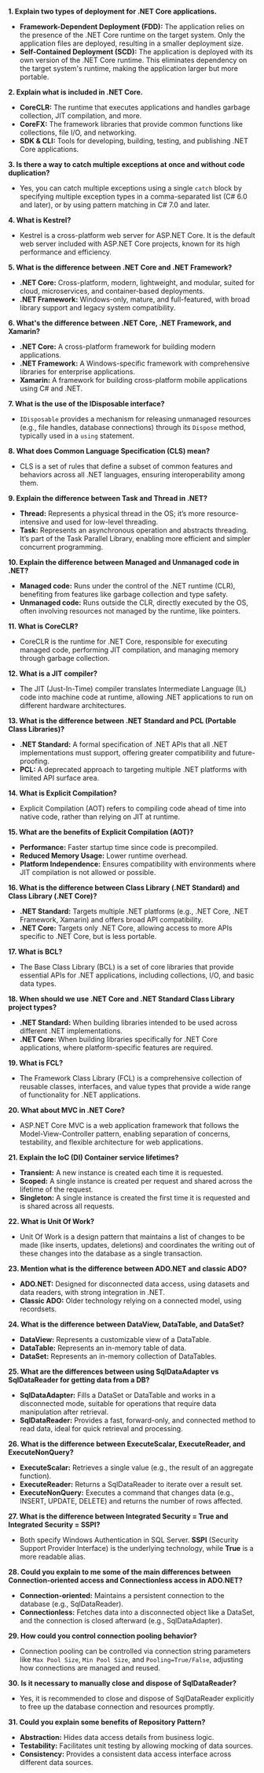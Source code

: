 
**1. Explain two types of deployment for .NET Core applications.**
   - **Framework-Dependent Deployment (FDD):** The application relies on the presence of the .NET Core runtime on the target system. Only the application files are deployed, resulting in a smaller deployment size.
   - **Self-Contained Deployment (SCD):** The application is deployed with its own version of the .NET Core runtime. This eliminates dependency on the target system's runtime, making the application larger but more portable.

**2. Explain what is included in .NET Core.**
   - **CoreCLR:** The runtime that executes applications and handles garbage collection, JIT compilation, and more.
   - **CoreFX:** The framework libraries that provide common functions like collections, file I/O, and networking.
   - **SDK & CLI:** Tools for developing, building, testing, and publishing .NET Core applications.

**3. Is there a way to catch multiple exceptions at once and without code duplication?**
   - Yes, you can catch multiple exceptions using a single `catch` block by specifying multiple exception types in a comma-separated list (C# 6.0 and later), or by using pattern matching in C# 7.0 and later.

**4. What is Kestrel?**
   - Kestrel is a cross-platform web server for ASP.NET Core. It is the default web server included with ASP.NET Core projects, known for its high performance and efficiency.

**5. What is the difference between .NET Core and .NET Framework?**
   - **.NET Core:** Cross-platform, modern, lightweight, and modular, suited for cloud, microservices, and container-based deployments.
   - **.NET Framework:** Windows-only, mature, and full-featured, with broad library support and legacy system compatibility.

**6. What's the difference between .NET Core, .NET Framework, and Xamarin?**
   - **.NET Core:** A cross-platform framework for building modern applications.
   - **.NET Framework:** A Windows-specific framework with comprehensive libraries for enterprise applications.
   - **Xamarin:** A framework for building cross-platform mobile applications using C# and .NET.

**7. What is the use of the IDisposable interface?**
   - `IDisposable` provides a mechanism for releasing unmanaged resources (e.g., file handles, database connections) through its `Dispose` method, typically used in a `using` statement.

**8. What does Common Language Specification (CLS) mean?**
   - CLS is a set of rules that define a subset of common features and behaviors across all .NET languages, ensuring interoperability among them.

**9. Explain the difference between Task and Thread in .NET?**
   - **Thread:** Represents a physical thread in the OS; it’s more resource-intensive and used for low-level threading.
   - **Task:** Represents an asynchronous operation and abstracts threading. It’s part of the Task Parallel Library, enabling more efficient and simpler concurrent programming.

**10. Explain the difference between Managed and Unmanaged code in .NET?**
   - **Managed code:** Runs under the control of the .NET runtime (CLR), benefiting from features like garbage collection and type safety.
   - **Unmanaged code:** Runs outside the CLR, directly executed by the OS, often involving resources not managed by the runtime, like pointers.

**11. What is CoreCLR?**
   - CoreCLR is the runtime for .NET Core, responsible for executing managed code, performing JIT compilation, and managing memory through garbage collection.

**12. What is a JIT compiler?**
   - The JIT (Just-In-Time) compiler translates Intermediate Language (IL) code into machine code at runtime, allowing .NET applications to run on different hardware architectures.

**13. What is the difference between .NET Standard and PCL (Portable Class Libraries)?**
   - **.NET Standard:** A formal specification of .NET APIs that all .NET implementations must support, offering greater compatibility and future-proofing.
   - **PCL:** A deprecated approach to targeting multiple .NET platforms with limited API surface area.

**14. What is Explicit Compilation?**
   - Explicit Compilation (AOT) refers to compiling code ahead of time into native code, rather than relying on JIT at runtime.

**15. What are the benefits of Explicit Compilation (AOT)?**
   - **Performance:** Faster startup time since code is precompiled.
   - **Reduced Memory Usage:** Lower runtime overhead.
   - **Platform Independence:** Ensures compatibility with environments where JIT compilation is not allowed or possible.

**16. What is the difference between Class Library (.NET Standard) and Class Library (.NET Core)?**
   - **.NET Standard:** Targets multiple .NET platforms (e.g., .NET Core, .NET Framework, Xamarin) and offers broad API compatibility.
   - **.NET Core:** Targets only .NET Core, allowing access to more APIs specific to .NET Core, but is less portable.

**17. What is BCL?**
   - The Base Class Library (BCL) is a set of core libraries that provide essential APIs for .NET applications, including collections, I/O, and basic data types.

**18. When should we use .NET Core and .NET Standard Class Library project types?**
   - **.NET Standard:** When building libraries intended to be used across different .NET implementations.
   - **.NET Core:** When building libraries specifically for .NET Core applications, where platform-specific features are required.

**19. What is FCL?**
   - The Framework Class Library (FCL) is a comprehensive collection of reusable classes, interfaces, and value types that provide a wide range of functionality for .NET applications.

**20. What about MVC in .NET Core?**
   - ASP.NET Core MVC is a web application framework that follows the Model-View-Controller pattern, enabling separation of concerns, testability, and flexible architecture for web applications.

**21. Explain the IoC (DI) Container service lifetimes?**
   - **Transient:** A new instance is created each time it is requested.
   - **Scoped:** A single instance is created per request and shared across the lifetime of the request.
   - **Singleton:** A single instance is created the first time it is requested and is shared across all requests.

**22. What is Unit Of Work?**
   - Unit Of Work is a design pattern that maintains a list of changes to be made (like inserts, updates, deletions) and coordinates the writing out of these changes into the database as a single transaction.

**23. Mention what is the difference between ADO.NET and classic ADO?**
   - **ADO.NET:** Designed for disconnected data access, using datasets and data readers, with strong integration in .NET.
   - **Classic ADO:** Older technology relying on a connected model, using recordsets.

**24. What is the difference between DataView, DataTable, and DataSet?**
   - **DataView:** Represents a customizable view of a DataTable.
   - **DataTable:** Represents an in-memory table of data.
   - **DataSet:** Represents an in-memory collection of DataTables.

**25. What are the differences between using SqlDataAdapter vs SqlDataReader for getting data from a DB?**
   - **SqlDataAdapter:** Fills a DataSet or DataTable and works in a disconnected mode, suitable for operations that require data manipulation after retrieval.
   - **SqlDataReader:** Provides a fast, forward-only, and connected method to read data, ideal for quick retrieval and processing.

**26. What is the difference between ExecuteScalar, ExecuteReader, and ExecuteNonQuery?**
   - **ExecuteScalar:** Retrieves a single value (e.g., the result of an aggregate function).
   - **ExecuteReader:** Returns a SqlDataReader to iterate over a result set.
   - **ExecuteNonQuery:** Executes a command that changes data (e.g., INSERT, UPDATE, DELETE) and returns the number of rows affected.

**27. What is the difference between Integrated Security = True and Integrated Security = SSPI?**
   - Both specify Windows Authentication in SQL Server. **SSPI** (Security Support Provider Interface) is the underlying technology, while **True** is a more readable alias.

**28. Could you explain to me some of the main differences between Connection-oriented access and Connectionless access in ADO.NET?**
   - **Connection-oriented:** Maintains a persistent connection to the database (e.g., SqlDataReader).
   - **Connectionless:** Fetches data into a disconnected object like a DataSet, and the connection is closed afterward (e.g., SqlDataAdapter).

**29. How could you control connection pooling behavior?**
   - Connection pooling can be controlled via connection string parameters like `Max Pool Size`, `Min Pool Size`, and `Pooling=True/False`, adjusting how connections are managed and reused.

**30. Is it necessary to manually close and dispose of SqlDataReader?**
   - Yes, it is recommended to close and dispose of SqlDataReader explicitly to free up the database connection and resources promptly.

**31. Could you explain some benefits of Repository Pattern?**
   - **Abstraction:** Hides data access details from business logic.
   - **Testability:** Facilitates unit testing by allowing mocking of data sources.
   - **Consistency:** Provides a consistent data access interface across different data sources.
